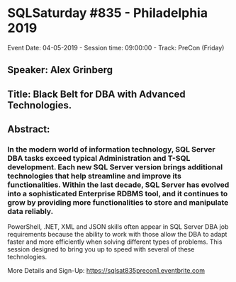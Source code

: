 # SQLSaturday #835 - Philadelphia 2019
Event Date: 04-05-2019 - Session time: 09:00:00 - Track: PreCon (Friday)
## Speaker: Alex Grinberg
## Title: Black Belt for DBA with Advanced Technologies.
## Abstract:
### In the modern world of information technology, SQL Server DBA tasks exceed typical Administration and T-SQL development. Each new SQL Server version brings additional technologies that help streamline and improve its functionalities. Within the last decade, SQL Server has evolved into a sophisticated Enterprise RDBMS tool, and it continues to grow by providing more functionalities to store and manipulate data reliably.

PowerShell, .NET, XML and JSON skills often appear in SQL Server DBA job requirements because the ability to work with those allow the DBA to adapt faster and more efficiently when solving different types of problems. This session designed to bring you up to speed with several of these technologies.

More Details and Sign-Up: https://sqlsat835precon1.eventbrite.com
